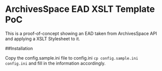 # ArchivesSpace EAD XSLT Template PoC

This is a proof-of-concept showing an EAD taken from ArchivesSpace API and applying a XSLT Stylesheet to it.

##Installation

Copy the config.sample.ini file to config.ini `cp config.sample.ini config.ini` and fill in the information accordingly.